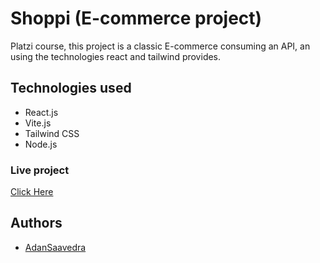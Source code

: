 # Shoppi (E-commerce project)

Platzi course, this project is a classic E-commerce consuming an API, an using the technologies react and tailwind provides.

## Technologies used
- React.js
- Vite.js
- Tailwind CSS
- Node.js

### Live project
[Click Here]()


## Authors

- [AdanSaavedra](https://www.linkedin.com/in/adansaavedra/)